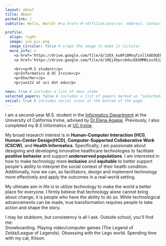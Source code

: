 ```yaml
---
layout: about
title: About
permalink: /
subtitle: Hello, World! #<a href='#'>Affiliations</a>. Address. Contacts. Moto. Etc.

profile:
  align: right
  image: jun_pic.png
  image_circular: false # crops the image to make it circular
  more_info: >
    <a href='https://drive.google.com/file/d/1SEX_ku0P1BMnqfzxllXdEOQEhfbBhoeu/view?usp=sharing'target="_blank">CV</a>
    <a href='https://drive.google.com/file/d/1REj4hpccOdxcE65MMRLnx351ZMvtW0id/view?usp=sharing'target="_blank">Resume</a>

    <br><p>M.S student</p>
    <p>Informatics @ UC Irvine</p>
    <p>She/Her</p>
    <p>junz22 at uci dot edu</p>

news: true # includes a list of news items
selected_papers: false # includes a list of papers marked as "selected={true}"
social: true # includes social icons at the bottom of the page
---
```


I am a second-year M.S. student in the [Informatics Department](https://www.informatics.uci.edu/) at the University of California Irvine, advised by [Dr.Elena Agapie](https://eagapie.com/). Previously, I also completed my B.S Informatics at [UC Irvine](https://uci.edu/).

My broad research interest is in **Human-Computer Interaction (HCI)**, **Human-Center Design(HCD)**, **Computer-Supported Collaborative Work (CSCW)**, and **Health Informatics**. Specifically, I am passionate about designing and developing innovative healthcare technologies to facilitate **positive behavior** and support **underserved populations**. I am interested in how to make technology more **inclusive** and **equitable** to better support people's ability to interpret the social context of their health condition. Additionally, how we can, as facilitators, design and implement technology more effectively and apply the outcomes in a real-world setting.

My ultimate aim in life is to utilize technology to make the world a better place for everyone. I firmly believe that technology alone cannot bring about change; it is people who have the ability to do so. While technological advancements can be made, true transformation requires people to take action and shape the story.

I may be stubborn, but consistency is all I ask. Outside school, you'll find me:  
Snowboarding. Playing video/computer games (The Legend of Zelda/League of Legends). Obsessing with the Lego world. Spending time with my cat, Kitson.
